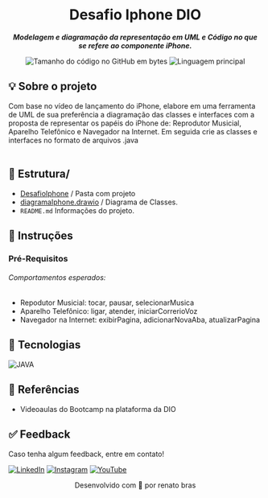 
<h1 align="center">
 Desafio Iphone DIO
</h1>

<p align="center">
	<b><i>
Modelagem e diagramação da representação em UML e Código no que se refere ao componente iPhone. 
  </i></b>
</p>

<p align="center">
	<img alt="Tamanho do código no GitHub em bytes" src="https://img.shields.io/github/languages/code-size/juliagonzalezmoreira/DesafioIphone?color=6272a4" />
	<img alt="Linguagem principal" src="https://img.shields.io/github/languages/top/juliagonzalezmoreira/DesafioIphone?color=6272a4"/>
</p>

## 💡 Sobre o projeto
Com base no vídeo de lançamento do iPhone, elabore em uma ferramenta de UML de sua preferência a diagramação das classes e interfaces com a proposta de representar os papéis do iPhone de: Reprodutor Musicial,  Aparelho Telefônico e Navegador na Internet. Em seguida crie as classes e interfaces no formato de arquivos .java
 <br> <br>

## 📁 Estrutura/
- [DesafioIphone](https://github.com/juliagonzalezmoreira/DesafioIphone/tree/main/DesafioIphone) / Pasta com projeto
- [diagramaIphone.drawio](https://github.com/juliagonzalezmoreira/DesafioIphone/blob/main/DiagramaIphone.drawio) / Diagrama de Classes.
- ```README.md```  Informações do projeto.  
## 📍 Instruções 

### Pré-Requisitos

###### Comportamentos esperados:
* Repodutor Musicial: tocar, pausar, selecionarMusica
* Aparelho Telefônico: ligar, atender, iniciarCorrerioVoz
* Navegador na Internet: exibirPagina, adicionarNovaAba, atualizarPagina

##  🔧 Tecnologias
![JAVA](https://img.shields.io/badge/Java-ED8B00?style=for-the-badge&logo=openjdk&logoColor=white)
  
## 🔗 Referências
- Videoaulas do Bootcamp na plataforma da DIO


## ✅ Feedback

Caso tenha algum feedback, entre em contato!

[![LinkedIn](https://img.shields.io/badge/-LinkedIn-000?style=for-the-badge&logo=linkedin&logoColor=FF00F6&color:FFF)](https://www.linkedin.com/in/renato-bras-5168a9292/)
[![Instagram](https://img.shields.io/badge/-Instagram-000?style=for-the-badge&logo=instagram&logoColor=FF00F6&color:FFF)](https://www.instagram.com/renatobrasblog/?igsh=MTIxanoyamgyNmliaA%3D%3D/)
[![YouTube](https://img.shields.io/badge/-YouTube-000?style=for-the-badge&logo=youtube&logoColor=FF00F6&color:FFF)](https://youtube.com/@acbras?si=3x9Ky7MGPD_k3yIZ/)

<p align="center"> Desenvolvido com 💜 por renato bras </p>
